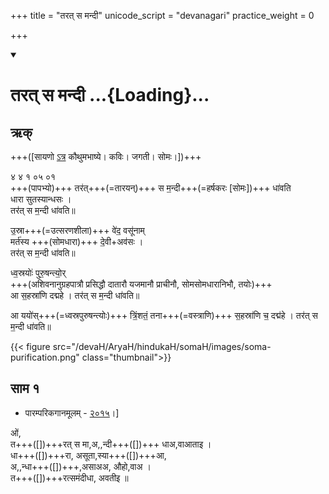 +++
title = "तरत् स मन्दी"
unicode_script = "devanagari"
practice_weight = 0

+++
<div class="js_include" includetitle="false" newlevelforh1="1" unfilled url="/vedAH_sAma/paravastu-saama/devaH/somaH/tarat-sa-mandI/">
<details open><summary><h1>तरत् स मन्दी ...{Loading}...</h1></summary>

## ऋक्

+++([सायणो [ऽत्र](https://archive.org/details/SamaVedaSanhitaWithSayanabhashyaVolume4SatyavrataSamasrami1877bis_201803/page/n37) कौथुमभाष्ये। कविः। जगती। सोमः।])+++


४ ४ १ ०५ ०१  
+++(पापभ्यो)+++ तर॑त्+++(=तारयन्)+++ स म॒न्दी+++(=हर्षकरः [सोमः])+++ धा॑वति  
धारा सुतस्यान्धसः  ।  
तर॑त् स म॒न्दी धा॑वति॥

उ॒स्रा+++(=उत्सरणशीला)+++ वे॑द॒ वसू॑नाम्  
मर्त॑स्य +++(सोमधारा)+++ दे॒वी+अव॑सः ।   
तर॑त् स म॒न्दी धा॑वति॥  

ध्व॒स्रयोः॑ पुरु॒षन्त्यो॒र्  
+++(अशिवनानुग्रहपात्रौ प्रसिद्धौ दातारौ यजमानौ प्राचीनौ, सोमसोमधारानिभौ, तयोः)+++  
आ स॒हस्रा॑णि दद्महे ।
तर॑त् स म॒न्दी धा॑वति॥  

आ ययो॑स्+++(=ध्वस्रपुरुषन्त्योः)+++ त्रिं॒शतं॒ तना+++(=वस्त्राणि)+++ 
स॒हस्रा॑णि च॒ दद्म॑हे । 
तर॑त् स म॒न्दी धा॑वति॥  

{{< figure src="/devaH/AryaH/hindukaH/somaH/images/soma-purification.png"  class="thumbnail">}}

## साम १
- पारम्परिकगानमूलम् - [२०१५](https://archive.org/stream/sAmaveda-jaiminIya-paravastu-paramparA-docs/UDAKA%20SAANTHI%20SAAMAANI#page/n2/mode/1up&sa=D&ust=1542425956390000)।]

<div caption="रामानुजार्यः 1974 " class="audioEmbed" src="https://archive
.org/download/jaiminIya-sAma-gAna-paravastu-tradition-rAmAnuja/tarat-sa-mandI.mp3"></div>
<div caption="गोपालार्यः 2015  " class="audioEmbed" src="https://archive
.org/download/jaiminIya-sAma-gAna-paravastu-tradition-gopAla-2015/tarat-sa-mandI.mp3"></div>

ओं,  
त+++([])+++रत् स मा,अ,,न्दी+++([])+++ धाअ,वाआताइ ।  
धा+++([])+++रा, असूता,स्या+++([])+++आ,  
अ,,न्धा+++([])+++,असाअअ, औहो,वाअ ।  
त+++([])+++रत्समंदीधा, अवतीइ ॥
</details>
</div>